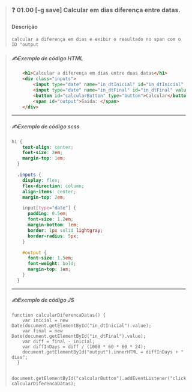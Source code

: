 
> ### **❓ 01.00 [-g save]  Calcular em dias diferença entre datas.**
> #### **Descrição**
>
>     calcular a diferença em dias e exibir o resultado no span com o ID "output
>

>#### ***✍️Exemplo de código HTML***
> ``` HTML
>     <h1>Calcular a diferença em dias entre duas datas</h1>
>     <div class="inputs">
>         <input type="date" name="in_dtInicial" id="in_dtInicial" value="2023-02-03">
>         <input type="date" name="in_dtFinal" id="in_dtFinal" value="2023-02-28">
>         <button id="calcularButton" type="button">Calcular</button>
>         <span id="output">Saida: </span>
>     </div>
> ```
>
> ---
>#### ***✍️Exemplo de código scss***
> ``` scss
> h1 {
>     text-align: center;
>     font-size: 2em;
>     margin-top: 1em;
>   }
>
>   .inputs {
>     display: flex;
>     flex-direction: column;
>     align-items: center;
>     margin-top: 2em;
>
>     input[type="date"] {
>       padding: 0.5em;
>       font-size: 1.2em;
>       margin-bottom: 1em;
>       border: 1px solid lightgray;
>       border-radius: 5px;
>     }
>
>     #output {
>       font-size: 1.5em;
>       font-weight: bold;
>       margin-top: 1em;
>     }
>   }
>
> ```
>
> ---
>
>#### ***✍️Exemplo de código JS***
> ``` JS
> function calcularDiferencaDatas() {
>     var inicial = new Date(document.getElementById("in_dtInicial").value);
>     var final = new Date(document.getElementById("in_dtFinal").value);
>     var diff = final - inicial;
>     var diffInDays = diff / (1000 * 60 * 60 * 24);
>     document.getElementById("output").innerHTML = diffInDays + " dias";
>   }
>
>   document.getElementById("calcularButton").addEventListener("click", calcularDiferencaDatas);
>
> ```
>
